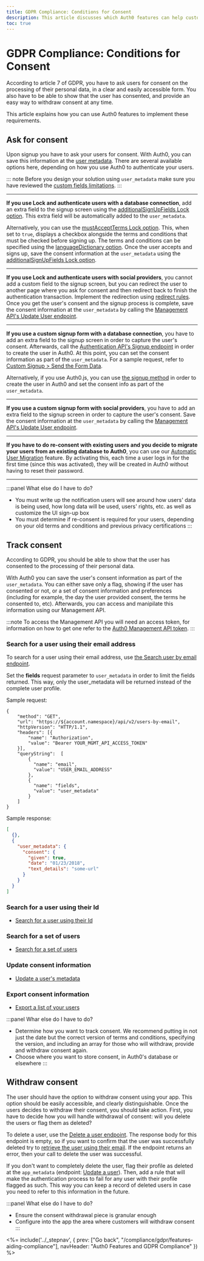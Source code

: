 ```yaml
---
title: GDPR Compliance: Conditions for Consent
description: This article discusses which Auth0 features can help customers comply with the Conditions for Consent GDPR requirements
toc: true
---
```

# GDPR Compliance: Conditions for Consent

According to article 7 of GDPR, you have to ask users for consent on the processing of their personal data, in a clear and easily accessible form. You also have to be able to show that the user has consented, and provide an easy way to withdraw consent at any time. 

This article explains how you can use Auth0 features to implement these requirements.

## Ask for consent

Upon signup you have to ask your users for consent. With Auth0, you can save this information at the [user metadata](/metadata). There are several available options here, depending on how you use Auth0 to authenticate your users.

::: note
Before you design your solution using `user_metadata` make sure you have reviewed the [custom fields limitations](/libraries/custom-signup#custom-fields-limitations).
:::

---

**If you use Lock and authenticate users with a database connection**, add an extra field to the signup screen using the [additionalSignUpFields Lock option](/libraries/lock/configuration#additionalsignupfields-array-). This extra field will be automatically added to the `user_metadata`.

Alternatively, you can use the [mustAcceptTerms Lock option](/libraries/lock/configuration#mustacceptterms-boolean-). This, when set to `true`, displays a checkbox alongside the terms and conditions that must be checked before signing up. The terms and conditions can be specified using the [languageDictionary option](/libraries/lock/configuration#languagedictionary-object-). Once the user accepts and signs up, save the consent information at the `user_metadata` using the [additionalSignUpFields Lock option](/libraries/lock/configuration#additionalsignupfields-array-).

---

**If you use Lock and authenticate users with social providers**, you cannot add a custom field to the signup screen, but you can redirect the user to another page where you ask for consent and then redirect back to finish the authentication transaction. Implement the redirection using [redirect rules](/rules/redirect). Once you get the user's consent and the signup process is complete, save the consent information at the `user_metadata` by calling the [Management API's Update User endpoint](/api/management/v2#!/Users/patch_users_by_id).

---

**If you use a custom signup form with a database connection**, you have to add an extra field to the signup screen in order to capture the user's consent. Afterwards, call the [Authentication API's Signup endpoint](/api/authentication#signup) in order to create the user in Auth0. At this point, you can set the consent information as part of the `user_metadata`. For a sample request, refer to [Custom Signup > Send the Form Data](/libraries/custom-signup#2-send-the-form-data).

Alternatively, if you use Auth0.js, you can use [the signup method](/libraries/auth0js#sign-up) in order to create the user in Auth0 and set the consent info as part of the `user_metadata`.

---

**If you use a custom signup form with social providers**, you have to add an extra field to the signup screen in order to capture the user's consent. Save the consent information at the `user_metadata` by calling the [Management API's Update User endpoint](/api/management/v2#!/Users/patch_users_by_id).

---

**If you have to do re-consent with existing users and you decide to migrate your users from an existing database to Auth0**, you can use our [Automatic User Migration](/users/migrations/automatic) feature. By activating this, each time a user logs in for the first time (since this was activated), they will be created in Auth0 without having to reset their password. 

---

:::panel What else do I have to do?
- You must write up the notification users will see around how users' data is being used, how long data will be used, users' rights, etc. as well as customize the UI sign-up box
- You must determine if re-consent is required for your users, depending on your old terms and conditions and previous privacy certifications
:::

## Track consent

According to GDPR, you should be able to show that the user has consented to the processing of their personal data. 

With Auth0 you can save the user's consent information as part of the `user_metadata`. You can either save only a flag, showing if the user has consented or not, or a set of consent information and preferences (including for example, the day the user provided consent, the terms he consented to, etc). Afterwards, you can access and manipilate this information using our Management API.

:::note
To access the Management API you will need an access token, for information on how to get one refer to the [Auth0 Management API token](/api/management/v2/tokens).
:::

### Search for a user using their email address

To search for a user using their email address, use [the Search user by email endpoint](/users/search#users-by-email). 

Set the **fields** request parameter to `user_metadata` in order to limit the fields returned. This way, only the user_metadata will be returned instead of the complete user profile.

Sample request:

```har
{
    "method": "GET",
    "url": "https://${account.namespace}/api/v2/users-by-email",
    "httpVersion": "HTTP/1.1",
    "headers": [{
        "name": "Authorization",
        "value": "Bearer YOUR_MGMT_API_ACCESS_TOKEN"
    }],
    "queryString":  [
        {
          "name": "email",
          "value": "USER_EMAIL_ADDRESS"
        },
        {
          "name": "fields",
          "value": "user_metadata"
        }
    ]
}
```

Sample response:

```json
[
  {},
  {
    "user_metadata": {
      "consent": {
	    "given": true,
	    "date": "01/23/2018",
	    "text_details": "some-url"
	  }
    }
  }
]
```

### Search for a user using their Id

- [Search for a user using their Id](/users/search#users-by-id)

### Search for a set of users

- [Search for a set of users](/users/search#users)

### Update consent information

- [Update a user's metadata](/api/management/v2#!/Users/patch_users_by_id)

### Export consent information

- [Export a list of your users](/users/search#user-export)

:::panel Whar else do I have to do?
- Determine how you want to track consent. We recommend putting in not just the date but the correct version of terms and conditions, specifying the version, and including an array for those who will withdraw, provide and withdraw consent again.
- Choose where you want to store consent, in Auth0's database or elsewhere
:::

## Withdraw consent

The user should have the option to withdraw consent using your app. This option should be easily accessible, and clearly distinguishable. Once the users decides to withdraw their consent, you should take action. First, you have to decide how you will handle withdrawal of consent: will you delete the users or flag them as deleted?

To delete a user, use the [Delete a user endpoint](/api/management/v2#!/Users/delete_users_by_id). The response body for this endpoint is empty, so if you want to confirm that the user was successfully deleted try to [retrieve the user using their email](/users/search#users-by-email). If the endpoint returns an error, then your call to delete the user was successful.

If you don't want to completely delete the user, flag their profile as deleted at the `app_metadata` (endpoint: [Update a user](/api/management/v2#!/Users/patch_users_by_id)). Then, add a rule that will make the authentication process to fail for any user with their profile flagged as such. This way you can keep a record of deleted users in case you need to refer to this information in the future.

:::panel What else do I have to do?
- Ensure the consent withdrawal piece is granular enough
- Configure into the app the area where customers will withdraw consent
:::

<%= include('../_stepnav', {
 prev: ["Go back", "/compliance/gdpr/features-aiding-compliance"],
 navHeader: "Auth0 Features and GDPR Compliance"
}) %>